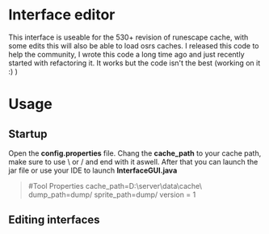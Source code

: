 # Interface editor

This interface is useable for the 530+ revision of runescape cache, with some edits this will also be able to load osrs caches. I released this code to help the community, I wrote this code a long time ago and just recently started with refactoring it. It works but the code isn't the best (working on it :) )


# Usage
## Startup
Open the **config.properties** file. Chang the **cache_path** to your cache path, make sure to use \\ or / and end with it aswell. After that you can launch the jar file or use your IDE to launch **InterfaceGUI.java**
 > #Tool Properties
	cache_path=D:\\server\\data\\cache\\
	dump_path=dump/
	sprite_path=dump/
	version = 1
  
## Editing interfaces
